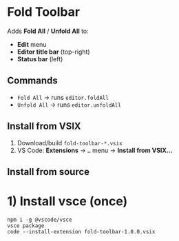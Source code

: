 # Fold Toolbar

Adds **Fold All** / **Unfold All** to:
- **Edit** menu
- **Editor title bar** (top-right)
- **Status bar** (left)

## Commands
- `Fold All` → runs `editor.foldAll`
- `Unfold All` → runs `editor.unfoldAll`

## Install from VSIX
1. Download/build `fold-toolbar-*.vsix`
2. VS Code: **Extensions** → `…` menu → **Install from VSIX...**


## Install from source
# 1) Install vsce (once)
```
npm i -g @vscode/vsce
vsce package
code --install-extension fold-toolbar-1.0.0.vsix
```